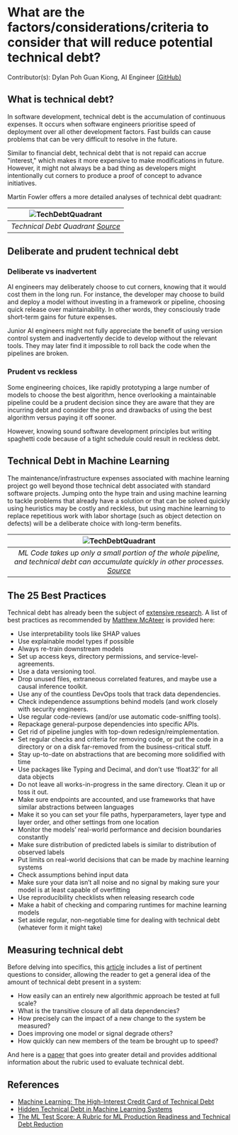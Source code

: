 # What are the factors/considerations/criteria to consider that will reduce potential technical debt?

Contributor(s): Dylan Poh Guan Kiong, AI Engineer [(GitHub)](https://unicorndy.github.io/Dylan_Poh/)

## What is technical debt?
In software development, technical debt is the accumulation of continuous expenses. It occurs when software engineers prioritise speed of deployment over all other development factors. Fast builds can cause problems that can be very difficult to resolve in the future.

Similar to financial debt, technical debt that is not repaid can accrue "interest," which makes it more expensive to make modifications in future. However, it might not always be a bad thing as developers might intentionally cut corners to produce a proof of concept to advance initiatives.

Martin Fowler offers a more detailed analyses of technical debt quadrant:

|              ![TechDebtQuadrant](../assets/images/diagrams/techDebtQuadrant.png)               |
| :--------------------------------------------------------------------------------------------: |
| *Technical Debt Quadrant [Source](https://martinfowler.com/bliki/images/techDebtQuadrant.png)* |


## Deliberate and prudent technical debt

### Deliberate vs inadvertent
AI engineers may deliberately choose to cut corners, knowing that it would cost them in the long run. For instance, the developer may choose to build and deploy a model without investing in a framework or pipeline, choosing quick release over maintainability. In other words, they consciously trade short-term gains for future expenses.

Junior AI engineers might not fully appreciate the benefit of using version control system and inadvertently decide to develop without the relevant tools. They may later find it impossible to roll back the code when the pipelines are broken.

### Prudent vs reckless
Some engineering choices, like rapidly prototyping a large number of models to choose the best algorithm, hence overlooking a maintainable pipeline could be a prudent decision since they are aware that they are incurring debt and consider the pros and drawbacks of using the best algorithm versus paying it off sooner.  

However, knowing sound software development principles but writing spaghetti code because of a tight schedule could result in reckless debt.


## Technical Debt in Machine Learning
The maintenance/infrastructure expenses associated with machine learning project go well beyond those technical debt associated with standard software projects. Jumping onto the hype train and using machine learning to tackle problems that already have a solution or that can be solved quickly using heuristics may be costly and reckless, but using machine learning to replace repetitious work with labor shortage (such as object detection on defects) will be a deliberate choice with long-term benefits.


|                                                                                 ![TechDebtQuadrant](../assets/images/diagrams/ml_tech_debt.png)                                                                                  |
| :------------------------------------------------------------------------------------------------------------------------------------------------------------------------------------------------------------------------------: |
| *ML Code takes up only a small portion of the whole pipeline, and technical debt can accumulate quickly in other processes. [Source](https://proceedings.neurips.cc/paper/2015/file/86df7dcfd896fcaf2674f757a2463eba-Paper.pdf)* |

## The 25 Best Practices 

Technical debt has already been the subject of [extensive research](https://proceedings.neurips.cc/paper/2015/file/86df7dcfd896fcaf2674f757a2463eba-Paper.pdf). A list of best practices as recommended by [Matthew McAteer](https://matthewmcateer.me/blog/machine-learning-technical-debt/) is provided here:

- Use interpretability tools like SHAP values
- Use explainable model types if possible
- Always re-train downstream models
- Set up access keys, directory permissions, and service-level-agreements.
- Use a data versioning tool.
- Drop unused files, extraneous correlated features, and maybe use a causal inference toolkit.
- Use any of the countless DevOps tools that track data dependencies.
- Check independence assumptions behind models (and work closely with security engineers.
- Use regular code-reviews (and/or use automatic code-sniffing tools).
- Repackage general-purpose dependencies into specific APIs.
- Get rid of pipeline jungles with top-down redesign/reimplementation.
- Set regular checks and criteria for removing code, or put the code in a directory or on a disk far-removed from the business-critical stuff.
- Stay up-to-date on abstractions that are becoming more solidified with time
- Use packages like Typing and Decimal, and don’t use ‘float32’ for all data objects
- Do not leave all works-in-progress in the same directory. Clean it up or toss it out.
- Make sure endpoints are accounted, and use frameworks that have similar abstractions between languages
- Make it so you can set your file paths, hyperparameters, layer type and layer order, and other settings from one location
- Monitor the models’ real-world performance and decision boundaries constantly
- Make sure distribution of predicted labels is similar to distribution of observed labels
- Put limits on real-world decisions that can be made by machine learning systems
- Check assumptions behind input data
- Make sure your data isn’t all noise and no signal by making sure your model is at least capable of overfitting
- Use reproducibility checklists when releasing research code
- Make a habit of checking and comparing runtimes for machine learning models
- Set aside regular, non-negotiable time for dealing with technical debt (whatever form it might take)
  
## Measuring technical debt
Before delving into specifics, this [article](https://proceedings.neurips.cc/paper/2015/file/86df7dcfd896fcaf2674f757a2463eba-Paper.pdf) includes a list of pertinent questions to consider, allowing the reader to get a general idea of the amount of technical debt present in a system:

- How easily can an entirely new algorithmic approach be tested at full scale?
- What is the transitive closure of all data dependencies?
- How precisely can the impact of a new change to the system be measured?
- Does improving one model or signal degrade others?
- How quickly can new members of the team be brought up to speed?

And here is a [paper](https://storage.googleapis.com/pub-tools-public-publication-data/pdf/aad9f93b86b7addfea4c419b9100c6cdd26cacea.pdf) that goes into greater detail and provides additional information about the rubric used to evaluate technical debt.

## References

- [Machine Learning: The High-Interest Credit Card of Technical Debt](https://storage.googleapis.com/pub-tools-public-publication-data/pdf/43146.pdf)
- [Hidden Technical Debt in Machine Learning Systems](https://proceedings.neurips.cc/paper/2015/file/86df7dcfd896fcaf2674f757a2463eba-Paper.pdf)
- [The ML Test Score: A Rubric for ML Production Readiness and Technical Debt Reduction](https://storage.googleapis.com/pub-tools-public-publication-data/pdf/aad9f93b86b7addfea4c419b9100c6cdd26cacea.pdf)